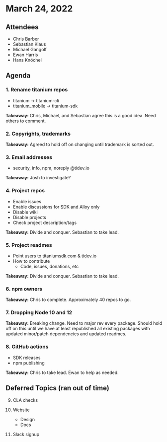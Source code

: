 # March 24, 2022

## Attendees

 * Chris Barber
 * Sebastian Klaus
 * Michael Gangolf
 * Ewan Harris
 * Hans Knöchel

## Agenda

### 1. Rename titanium repos

* titanium -> titanium-cli
* titanium_mobile -> titanium-sdk

**Takeaway:** Chris, Michael, and Sebastian agree this is a good idea. Need others to comment.

### 2. Copyrights, trademarks

**Takeaway:** Agreed to hold off on changing until trademark is sorted out.

### 3. Email addresses

* security, info, npm, noreply @tidev.io

**Takeaway:** Josh to investigate?

### 4. Project repos

* Enable issues
* Enable discussions for SDK and Alloy only
* Disable wiki
* Disable projects
* Check project description/tags

**Takeaway:** Divide and conquer. Sebastian to take lead.

### 5. Project readmes

* Point users to titaniumsdk.com & tidev.io
* How to contribute
	- Code, issues, donations, etc

**Takeaway:** Divide and conquer. Sebastian to take lead.

### 6. npm owners

**Takeaway:** Chris to complete. Approximately 40 repos to go.

### 7. Dropping Node 10 and 12

**Takeaway:** Breaking change. Need to major rev every package. Should hold off on this until we have at least republished all existing packages with updated minor/patch dependencies and updated readmes.

### 8. GitHub actions

* SDK releases
* npm publishing

**Takeaway:** Chris to take lead. Ewan to help as needed.

## Deferred Topics (ran out of time)

9. CLA checks

10. Website
	* Design
	* Docs

11. Slack signup
